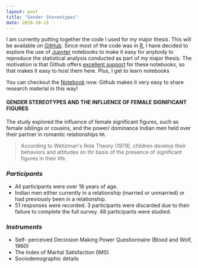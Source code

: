 ```yaml
---
layout: post
title: "Gender Stereotypes"
date: 2016-10-15
---
```


I am currently putting together the code I used for my major thesis. This will be available on [GitHub](https://github.com/sruthipeter/gender-stereotypes). Since most of the code was in [R](https://www.r-project.org/about.html), I have decided to explore the use of [Jupyter](http://jupyter.org/) notebooks to make it easy for anybody to reproduce the statistical analysis conducted as part of my major thesis. The motivation is that Github offers [excellent support](https://github.com/blog/1995-github-jupyter-notebooks-3) for these notebooks, so that makes it easy to host them here. Plus, I get to learn notebooks

You can checkout the [Notebook](https://github.com/sruthipeter/gender-stereotypes/blob/master/gender-stereotypes.ipynb) now. Github makes it very easy to share research material in this way!

#### **GENDER STEREOTYPES AND THE INFLUENCE OF FEMALE SIGNIFICANT FIGURES**   

The study explored the influence of female significant figures, such as female siblings or cousins, and the power/ dominance Indian men held over their partner in romantic relationships `RR`.  

>According to Wetizman's Role Theory (1979), children develop their behaviors and attitudes on thr basis of the presence of significant figures in their life. 

### **_Participants_** 

* All participants were over 18 years of age.   
* Indian men either currently in a relationship (married or unmarried) or had previously been in a relationship.  
* 51 responses were recorded. 3 participants were discarded due to their failure to complete the full survey. 48 participants were studied.  

### **_Instruments_** 

* Self- perceived Deciosion Making Power Questionnaire (Blood and Wolf, 1960)  
* The Index of Marital Satisfaction (IMS)  
* Sociodemographic details  
